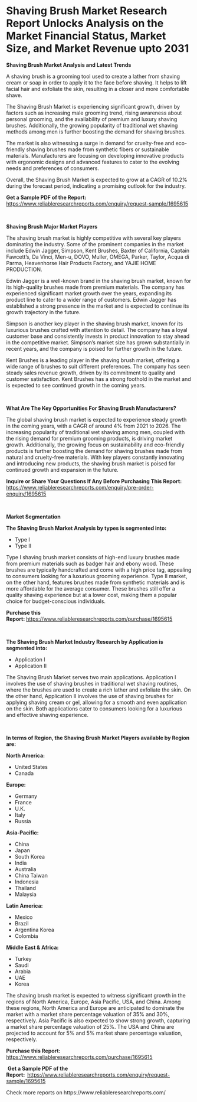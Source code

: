 <p><h1>Shaving Brush Market Research Report Unlocks Analysis on the Market Financial Status, Market Size, and Market Revenue upto 2031</h1></p><p><strong>Shaving Brush Market Analysis and Latest Trends</strong></p>
<p><p>A shaving brush is a grooming tool used to create a lather from shaving cream or soap in order to apply it to the face before shaving. It helps to lift facial hair and exfoliate the skin, resulting in a closer and more comfortable shave.</p><p>The Shaving Brush Market is experiencing significant growth, driven by factors such as increasing male grooming trend, rising awareness about personal grooming, and the availability of premium and luxury shaving brushes. Additionally, the growing popularity of traditional wet shaving methods among men is further boosting the demand for shaving brushes.</p><p>The market is also witnessing a surge in demand for cruelty-free and eco-friendly shaving brushes made from synthetic fibers or sustainable materials. Manufacturers are focusing on developing innovative products with ergonomic designs and advanced features to cater to the evolving needs and preferences of consumers.</p><p>Overall, the Shaving Brush Market is expected to grow at a CAGR of 10.2% during the forecast period, indicating a promising outlook for the industry.</p></p>
<p><strong>Get a Sample PDF of the Report:&nbsp;</strong> <a href="https://www.reliableresearchreports.com/enquiry/request-sample/1695615">https://www.reliableresearchreports.com/enquiry/request-sample/1695615</a></p>
<p>&nbsp;</p>
<p><strong>Shaving Brush Major Market Players</strong></p>
<p><p>The shaving brush market is highly competitive with several key players dominating the industry. Some of the prominent companies in the market include Edwin Jagger, Simpson, Kent Brushes, Baxter of California, Captain Fawcett’s, Da Vinci, Men-u, DOVO, Muller, OMEGA, Parker, Taylor, Acqua di Parma, Heavenhorse Hair Products Factory, and YAJIE HOME PRODUCTION.</p><p>Edwin Jagger is a well-known brand in the shaving brush market, known for its high-quality brushes made from premium materials. The company has experienced significant market growth over the years, expanding its product line to cater to a wider range of customers. Edwin Jagger has established a strong presence in the market and is expected to continue its growth trajectory in the future.</p><p>Simpson is another key player in the shaving brush market, known for its luxurious brushes crafted with attention to detail. The company has a loyal customer base and consistently invests in product innovation to stay ahead in the competitive market. Simpson’s market size has grown substantially in recent years, and the company is poised for further growth in the future.</p><p>Kent Brushes is a leading player in the shaving brush market, offering a wide range of brushes to suit different preferences. The company has seen steady sales revenue growth, driven by its commitment to quality and customer satisfaction. Kent Brushes has a strong foothold in the market and is expected to see continued growth in the coming years.</p></p>
<p>&nbsp;</p>
<p><strong>What Are The Key Opportunities For Shaving Brush Manufacturers?</strong></p>
<p><p>The global shaving brush market is expected to experience steady growth in the coming years, with a CAGR of around 4% from 2021 to 2026. The increasing popularity of traditional wet shaving among men, coupled with the rising demand for premium grooming products, is driving market growth. Additionally, the growing focus on sustainability and eco-friendly products is further boosting the demand for shaving brushes made from natural and cruelty-free materials. With key players constantly innovating and introducing new products, the shaving brush market is poised for continued growth and expansion in the future.</p></p>
<p><strong>Inquire or Share Your Questions If Any Before Purchasing This Report:</strong> <a href="https://www.reliableresearchreports.com/enquiry/pre-order-enquiry/1695615">https://www.reliableresearchreports.com/enquiry/pre-order-enquiry/1695615</a></p>
<p>&nbsp;</p>
<p><strong>Market Segmentation</strong></p>
<p><strong>The Shaving Brush Market Analysis by types is segmented into:</strong></p>
<p><ul><li>Type I</li><li>Type II</li></ul></p>
<p><p>Type I shaving brush market consists of high-end luxury brushes made from premium materials such as badger hair and ebony wood. These brushes are typically handcrafted and come with a high price tag, appealing to consumers looking for a luxurious grooming experience. Type II market, on the other hand, features brushes made from synthetic materials and is more affordable for the average consumer. These brushes still offer a quality shaving experience but at a lower cost, making them a popular choice for budget-conscious individuals.</p></p>
<p><strong>Purchase this Report:&nbsp;</strong><a href="https://www.reliableresearchreports.com/purchase/1695615">https://www.reliableresearchreports.com/purchase/1695615</a></p>
<p>&nbsp;</p>
<p><strong>The Shaving Brush Market Industry Research by Application is segmented into:</strong></p>
<p><ul><li>Application I</li><li>Application II</li></ul></p>
<p><p>The Shaving Brush Market serves two main applications. Application I involves the use of shaving brushes in traditional wet shaving routines, where the brushes are used to create a rich lather and exfoliate the skin. On the other hand, Application II involves the use of shaving brushes for applying shaving cream or gel, allowing for a smooth and even application on the skin. Both applications cater to consumers looking for a luxurious and effective shaving experience.</p></p>
<p>&nbsp;</p>
<p><strong>In terms of Region, the Shaving Brush Market Players available by Region are:</strong></p>
<p>
    <p> <strong> North America: </strong>
        <ul>
            <li>United States</li>
            <li>Canada</li>
        </ul>
        </p> 
    <p> <strong> Europe: </strong>
        <ul>
            <li>Germany</li>
            <li>France</li>
            <li>U.K.</li>
            <li>Italy</li>
            <li>Russia</li>
        </ul>
        </p> 
    <p> <strong> Asia-Pacific: </strong>
        <ul>
            <li>China</li>
            <li>Japan</li>
            <li>South Korea</li>
            <li>India</li>
            <li>Australia</li>
            <li>China Taiwan</li>
            <li>Indonesia</li>
            <li>Thailand</li>
            <li>Malaysia</li>
        </ul>
        </p> 
    <p> <strong> Latin America: </strong>
        <ul>
            <li>Mexico</li>
            <li>Brazil</li>
            <li>Argentina Korea</li>
            <li>Colombia</li>
        </ul>
        </p> 
    <p> <strong> Middle East & Africa: </strong>
        <ul>
            <li>Turkey</li>
            <li>Saudi</li>
            <li>Arabia</li>
            <li>UAE</li>
            <li>Korea</li>
        </ul>
    </p>
    </p>
<p><p>The shaving brush market is expected to witness significant growth in the regions of North America, Europe, Asia Pacific, USA, and China. Among these regions, North America and Europe are anticipated to dominate the market with a market share percentage valuation of 35% and 30%, respectively. Asia Pacific is also expected to show strong growth, capturing a market share percentage valuation of 25%. The USA and China are projected to account for 5% and 5% market share percentage valuation, respectively.</p></p>
<p><strong>Purchase this Report: </strong><a href="https://www.reliableresearchreports.com/purchase/1695615">https://www.reliableresearchreports.com/purchase/1695615</a></p>
<p>&nbsp;<strong>Get a Sample PDF of the Report:&nbsp;&nbsp;</strong><a href="https://www.reliableresearchreports.com/enquiry/request-sample/1695615">https://www.reliableresearchreports.com/enquiry/request-sample/1695615</a></p>
<p><strong></strong></p>
<p>Check more reports on https://www.reliableresearchreports.com/</p>